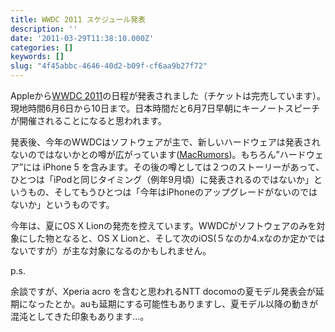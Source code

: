 ```yaml
---
title: WWDC 2011 スケジュール発表
description: ''
date: '2011-03-29T11:38:10.000Z'
categories: []
keywords: []
slug: "4f45abbc-4646-40d2-b09f-cf6aa9b27f72"
---
```

Appleから[WWDC 2011](http://developer.apple.com/wwdc/)の日程が発表されました（チケットは完売しています）。現地時間6月6日から10日まで。日本時間だと6月7日早朝にキーノートスピーチが開催されることになると思われます。

発表後、今年のWWDCはソフトウェアが主で、新しいハードウェアは発表されないのではないかとの噂が広がっています([MacRumors](http://www.macrumors.com/2011/03/28/no-hardware-announcements-at-wwdc-2011/))。もちろん”ハードウェア”には iPhone 5 を含みます。その後の噂としては２つのストーリーがあって、ひとつは「iPodと同じタイミング（例年9月頃）に発表されるのではないか」というもの、そしてもうひとつは「今年はiPhoneのアップグレードがないのではないか」というものです。

今年は、夏にOS X Lionの発売を控えています。WWDCがソフトウェアのみを対象にした物となると、OS X Lionと、そして次のiOS(５なのか4.xなのか定かではないですが）が主な対象になるのかもしれません。

p.s.

余談ですが、Xperia acro を含むと思われるNTT docomoの夏モデル発表会が延期になったとか。auも延期にする可能性もありますし、夏モデル以降の動きが混沌としてきた印象もあります…。